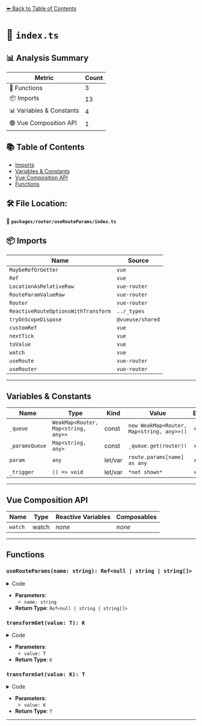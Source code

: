 [⬅️ Back to Table of Contents](../../../index.md)

# 📄 `index.ts`

## 📊 Analysis Summary

| Metric | Count |
|--------|-------|
| 🔧 Functions | 3 |
| 📦 Imports | 13 |
| 📊 Variables & Constants | 4 |
| 🟢 Vue Composition API | 1 |

## 📚 Table of Contents

- [Imports](#imports)
- [Variables & Constants](#variables-constants)
- [Vue Composition API](#vue-composition-api)
- [Functions](#functions)

## 🛠️ File Location:
📂 **`packages/router/useRouteParams/index.ts`**

## 📦 Imports

| Name | Source |
|------|--------|
| `MaybeRefOrGetter` | `vue` |
| `Ref` | `vue` |
| `LocationAsRelativeRaw` | `vue-router` |
| `RouteParamValueRaw` | `vue-router` |
| `Router` | `vue-router` |
| `ReactiveRouteOptionsWithTransform` | `../_types` |
| `tryOnScopeDispose` | `@vueuse/shared` |
| `customRef` | `vue` |
| `nextTick` | `vue` |
| `toValue` | `vue` |
| `watch` | `vue` |
| `useRoute` | `vue-router` |
| `useRouter` | `vue-router` |


---

## Variables & Constants

| Name | Type | Kind | Value | Exported |
|------|------|------|-------|----------|
| `_queue` | `WeakMap<Router, Map<string, any>>` | const | `new WeakMap<Router, Map<string, any>>()` | ✗ |
| `_paramsQueue` | `Map<string, any>` | const | `_queue.get(router)!` | ✗ |
| `param` | `any` | let/var | `route.params[name] as any` | ✗ |
| `_trigger` | `() => void` | let/var | `*not shown*` | ✗ |


---

## Vue Composition API

| Name | Type | Reactive Variables | Composables |
|------|------|-------------------|-------------|
| `watch` | watch | *none* | *none* |


---

## Functions

### `useRouteParams(name: string): Ref<null | string | string[]>`

<details><summary>Code</summary>

```ts
export function useRouteParams(
  name: string
): Ref<null | string | string[]>
```
</details>

- **Parameters**:
  - `name: string`
- **Return Type**: `Ref<null | string | string[]>`
### `transformGet(value: T): K`

<details><summary>Code</summary>

```ts
(value: T) => value as unknown as K
```
</details>

- **Parameters**:
  - `value: T`
- **Return Type**: `K`
### `transformSet(value: K): T`

<details><summary>Code</summary>

```ts
(value: K) => value as unknown as T
```
</details>

- **Parameters**:
  - `value: K`
- **Return Type**: `T`

---